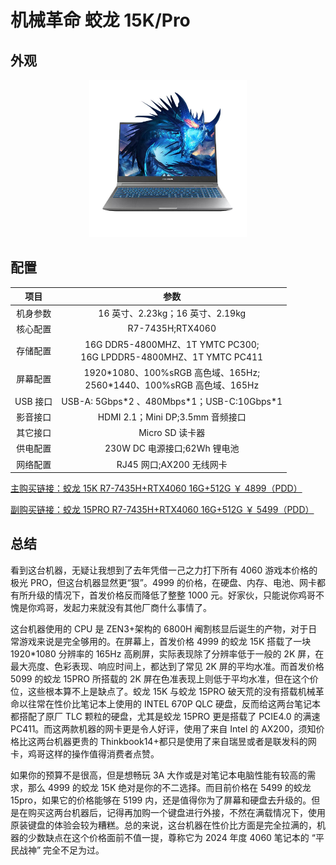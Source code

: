 # 机械革命 蛟龙 15K/Pro

## 外观

<div style="margin: 0 auto; text-align: center; width: 50%"><img src="./assets/蛟龙15pro.jpg" /></div>

## 配置

|   项目   |                                   参数                                    |
| :------: | :-----------------------------------------------------------------------: |
| 机身参数 |                     16 英寸、2.23kg；16 英寸、2.19kg                      |
| 核心配置 |                             R7-7435H;RTX4060                              |
| 存储配置 |   16G DDR5-4800MHZ、1T YMTC PC300;<br>16G LPDDR5-4800MHZ、1T YMTC PC411   |
| 屏幕配置 | 1920\*1080、100%sRGB 高色域、165Hz;<br>2560\*1440、100%sRGB 高色域、165Hz |
| USB 接口 |               USB-A: 5Gbps\*2 、480Mbps\*1；USB-C:10Gbps\*1               |
| 影音接口 |                     HDMI 2.1；Mini DP;3.5mm 音频接口                      |
| 其它接口 |                              Micro SD 读卡器                              |
| 供电配置 |                       230W DC 电源接口;62Wh 锂电池                        |
| 网络配置 |                         RJ45 网口;AX200 无线网卡                          |

[主购买链接：蛟龙 15K R7-7435H+RTX4060 16G+512G ￥ 4899（PDD）](https://mobile.yangkeduo.com/goods2.html?ps=zQjdtHCw3M)

[副购买链接：蛟龙 15PRO R7-7435H+RTX4060 16G+512G ￥ 5499（PDD）](https://mobile.yangkeduo.com/goods.html?ps=1zjhXR2UBw)

## 总结

看到这台机器，无疑让我想到了去年凭借一己之力打下所有 4060 游戏本价格的极光 PRO，但这台机器显然更“狠”。4999 的价格，在硬盘、内存、电池、网卡都有所升级的情况下，首发价格反而降低了整整 1000 元。好家伙，只能说你鸡哥不愧是你鸡哥，发起力来就没有其他厂商什么事情了。

这台机器使用的 CPU 是 ZEN3+架构的 6800H 阉割核显后诞生的产物，对于日常游戏来说是完全够用的。在屏幕上，首发价格 4999 的蛟龙 15K 搭载了一块 1920\*1080 分辨率的 165Hz 高刷屏，实际表现除了分辨率低于一般的 2K 屏，在最大亮度、色彩表现、响应时间上，都达到了常见 2K 屏的平均水准。而首发价格 5099 的蛟龙 15PRO 所搭载的 2K 屏在色准表现上则低于平均水准，但在这个价位，这些根本算不上是缺点了。蛟龙 15K 与蛟龙 15PRO 破天荒的没有搭载机械革命以往常在性价比笔记本上使用的 INTEL 670P QLC 硬盘，反而给这两台笔记本都搭配了原厂 TLC 颗粒的硬盘，尤其是蛟龙 15PRO 更是搭载了 PCIE4.0 的满速 PC411。而这两款机器的网卡更是令人好评，使用了来自 Intel 的 AX200，须知价格比这两台机器更贵的 Thinkbook14+都只是使用了来自瑞昱或者是联发科的网卡，鸡哥这样的操作值得消费者点赞。

如果你的预算不是很高，但是想畅玩 3A 大作或是对笔记本电脑性能有较高的需求，那么 4999 的蛟龙 15K 绝对是你的不二选择。而目前价格在 5499 的蛟龙 15pro，如果它的价格能够在 5199 内，还是值得你为了屏幕和硬盘去升级的。但是在购买这两台机器后，记得再加购一个键盘进行外接，不然在满载情况下，使用原装键盘的体验会较为糟糕。总的来说，这台机器在性价比方面是完全拉满的，机器的少数缺点在这个价格面前不值一提，尊称它为 2024 年度 4060 笔记本的 “平民战神” 完全不足为过。
